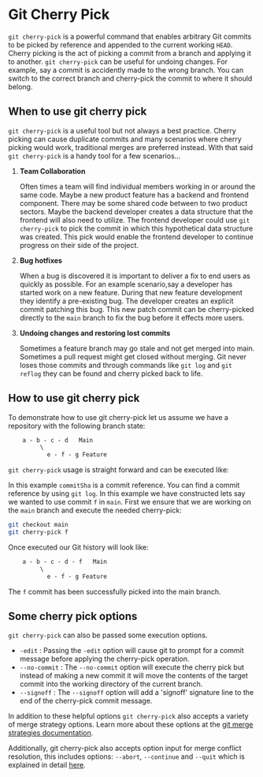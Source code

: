 # Git Cherry Pick

`git cherry-pick` is a powerful command that enables arbitrary Git commits to be picked by reference and appended to the current working `HEAD`. Cherry picking is the act of picking a commit from a branch and applying it to another. `git cherry-pick` can be useful for undoing changes. For example, say a commit is accidently made to the wrong branch. You can switch to the correct branch and cherry-pick the commit to where it should belong.

## When to use git cherry pick

`git cherry-pick` is a useful tool but not always a best practice. Cherry picking can cause duplicate commits and many scenarios where cherry picking would work, traditional merges are preferred instead. With that said `git cherry-pick` is a handy tool for a few scenarios...

1. **Team Collaboration**

   Often times a team will find individual members working in or around the same code. Maybe a new product feature has a backend and frontend component. There may be some shared code between to two product sectors. Maybe the backend developer creates a data structure that the frontend will also need to utilize. The frontend developer could use `git cherry-pick` to pick the commit in which this hypothetical data structure was created. This pick would enable the frontend developer to continue progress on their side of the project.

2. **Bug hotfixes**

   When a bug is discovered it is important to deliver a fix to end users as quickly as possible. For an example scenario,say a developer has started work on a new feature. During that new feature development they identify a pre-existing bug. The developer creates an explicit commit patching this bug. This new patch commit can be cherry-picked directly to the `main` branch to fix the bug before it effects more users.

3. **Undoing changes and restoring lost commits**

   Sometimes a feature branch may go stale and not get merged into main. Sometimes a pull request might get closed without merging. Git never loses those commits and through commands like `git log` and `git reflog` they can be found and cherry picked back to life.

## How to use git cherry pick

To demonstrate how to use git cherry-pick let us assume we have a repository with the following branch state:

```txt
    a - b - c - d   Main
         \
           e - f - g Feature
```

`git cherry-pick` usage is straight forward and can be executed like:

In this example `commitSha` is a commit reference. You can find a commit reference by using `git log`. In this example we have constructed lets say we wanted to use commit `f` in `main`. First we ensure that we are working on the `main` branch and execute the needed cherry-pick:

```sh
git checkout main
git cherry-pick f
```

Once executed our Git history will look like:

```txt
    a - b - c - d - f   Main
         \
           e - f - g Feature
```

The `f` commit has been successfully picked into the main branch.

## Some cherry pick options

`git cherry-pick` can also be passed some execution options.

- `-edit` : Passing the `-edit` option will cause git to prompt for a commit message before applying the cherry-pick operation.
- `--no-commit` : The `--no-commit` option will execute the cherry pick but instead of making a new commit it will move the contents of the target commit into the working directory of the current branch.
- `--signoff` : The `--signoff` option will add a 'signoff' signature line to the end of the cherry-pick commit message.

In addition to these helpful options `git cherry-pick` also accepts a variety of merge strategy options. Learn more about these options at the [git merge strategies documentation](https://www.atlassian.com/git/tutorials/using-branches/merge-strategy).

Additionally, git cherry-pick also accepts option input for merge conflict resolution, this includes options: `--abort`, `--continue` and `--quit` which is explained in detail [here](merging-vs-rebasing.md).
